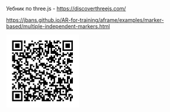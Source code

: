 Уебник по three.js - https://discoverthreejs.com/

https://jbans.github.io/AR-for-training/aframe/examples/marker-based/multiple-independent-markers.html

![](https://github.com/JbanS/AR-for-training/blob/main/three.js/examples/marker-training/examples/qr-test/qr-code.gif)
